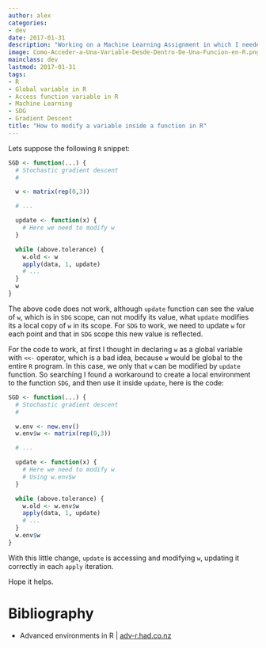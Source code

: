 ```yaml
---
author: alex
categories:
- dev
date: 2017-01-31
description: "Working on a Machine Learning Assignment in which I needed to implement Stochastic Gradient Descent (_SDG_) for logistic regresion I faced the folowing problem."
image: Como-Acceder-a-Una-Variable-Desde-Dentro-De-Una-Funcion-en-R.png
mainclass: dev
lastmod: 2017-01-31
tags:
- R
- Global variable in R
- Access function variable in R
- Machine Learning
- SDG
- Gradient Descent
title: "How to modify a variable inside a function in R"
---
```


Lets suppose the following `R` snippet:

```r
SGD <- function(...) {
  # Stochastic gradient descent
  #

  w <- matrix(rep(0,3))

  # ...

  update <- function(x) {
    # Here we need to modify w
  }

  while (above.tolerance) {
    w.old <- w
    apply(data, 1, update)
    # ...
  }
  w
}
```

The above code does not work, although `update` function can see the value of `w`, which is in `SDG` scope, can not modify its value, what `update` modifies its a local copy of `w` in its scope. For `SDG` to work, we need to update `w` for each point and that in `SDG` scope this new value is reflected.

For the code to work, at first I thought in declaring `w` as a global variable with `<<-` operator, which is a bad idea, because `w` would be global to the entire `R` program. In this case, we only that `w` can be modified by `update` function. So searching I found a workaround to create a local environment to the function `SDG`, and then use it inside `update`, here is the code:

```r
SGD <- function(...) {
  # Stochastic gradient descent
  #

  w.env <- new.env()
  w.env$w <- matrix(rep(0,3))

  # ...

  update <- function(x) {
    # Here we need to modify w
    # Using w.env$w
  }

  while (above.tolerance) {
    w.old <- w.env$w
    apply(data, 1, update)
    # ...
  }
  w.env$w
}
```

With this little change, `update` is accessing and modifying `w`, updating it correctly in each `apply` iteration.

Hope it helps.

# Bibliography

- Advanced environments in R | <a href="http://adv-r.had.co.nz/Environments.html" target="_blank" title="Advanced environments in R">adv-r.had.co.nz</a>
